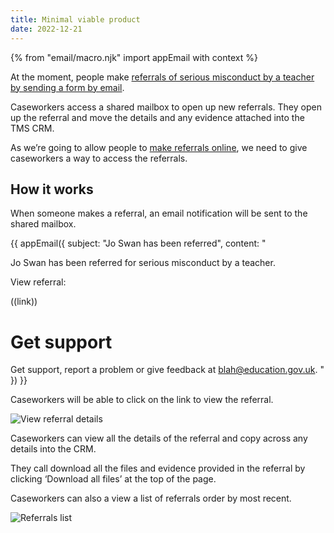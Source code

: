 ```yaml
---
title: Minimal viable product
date: 2022-12-21
---
```


{% from "email/macro.njk" import appEmail with context %}

At the moment, people make [referrals of serious misconduct by a teacher by sending a form by email](#).

Caseworkers access a shared mailbox to open up new referrals. They open up the referral and move the details and any evidence attached into the TMS CRM.

As we’re going to allow people to [make referrals online](#), we need to give caseworkers a way to access the referrals.

## How it works

When someone makes a referral, an email notification will be sent to the shared mailbox.

<!-- markdownlint-disable MD025 MD001 -->
{{ appEmail({
  subject: "Jo Swan has been referred",
  content: "

Jo Swan has been referred for serious misconduct by a teacher.

View referral:

((link))

# Get support

Get support, report a problem or give feedback at [blah@education.gov.uk](mailto:blah@education.gov.uk).
  "
}) }}

Caseworkers will be able to click on the link to view the referral.

![View referral details](details.png "View referral details")

Caseworkers can view all the details of the referral and copy across any details into the CRM.

They call download all the files and evidence provided in the referral by clicking ‘Download all files’ at the top of the page.

Caseworkers can also a view a list of referrals order by most recent.

![Referrals list](details.png "Referrals list")
